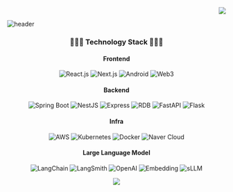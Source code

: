 <div align="end">
    <img src="https://mazassumnida.wtf/api/mini/generate_badge?boj=devleejb">
</div>

![header](https://capsule-render.vercel.app/api?type=transparent&fontColor=703ee5&text=JongBeom&height=150&fontSize=60&desc=Software%20Engineer&descAlignY=75&descAlign=56)

<h3 align="center">👨🏻‍💻 Technology Stack 👨🏻‍💻</h3>

<div align="center">
    <h4 align="center">Frontend</h4> 
    <p align="center">
        <img alt="React.js" src="https://img.shields.io/badge/-React.js-61DAFB?logo=react&logoColor=white&style=flat">
        <img alt="Next.js" src="https://img.shields.io/badge/-Next.js-000000?logo=next.js&logoColor=white&style=flat">
        <img alt="Android" src="https://img.shields.io/badge/-Android-3DDC84?logo=android&logoColor=white&style=flat">
        <img alt="Web3" src="https://img.shields.io/badge/-Web3-F16822?logo=ethereum&logoColor=white&style=flat">
    </p>
</div>

<div align="center">
    <h4 align="center">Backend</h4>
    <p align="center">
        <img alt="Spring Boot" src="https://img.shields.io/badge/-Spring%20Boot-6DB33F?logo=spring-boot&logoColor=white&style=flat">
        <img alt="NestJS" src="https://img.shields.io/badge/-NestJS-E0234E?logo=nestjs&logoColor=white&style=flat">
        <img alt="Express" src="https://img.shields.io/badge/-Express-000000?logo=express&logoColor=white&style=flat"> 
        <img alt="RDB" src="https://img.shields.io/badge/-RDB-003B57?logo=postgresql&logoColor=white&style=flat">
        <img alt="FastAPI" src="https://img.shields.io/badge/-FastAPI-009688?logo=fastapi&logoColor=white&style=flat">
        <img alt="Flask" src="https://img.shields.io/badge/-Flask-000000?logo=flask&logoColor=white&style=flat">
    </p>
</div>

<div align="center">
    <h4 align="center">Infra</h4>
    <p align="center">
        <img alt="AWS" src="https://img.shields.io/badge/-AWS-232F3E?logo=amazon-aws&logoColor=white&style=flat">
        <img alt="Kubernetes" src="https://img.shields.io/badge/-Kubernetes-326CE5?logo=kubernetes&logoColor=white&style=flat">
        <img alt="Docker" src="https://img.shields.io/badge/-Docker-2496ED?logo=docker&logoColor=white&style=flat">
        <img alt="Naver Cloud" src="https://img.shields.io/badge/-Naver%20Cloud-03C75A?logo=naver&logoColor=white&style=flat">
    </p>
</div>

<div align ="center">
    <h4 align="center">Large Language Model</h4>
    <p align="center">
    <img alt="LangChain" src="https://img.shields.io/badge/-LangChain-405DE6?logoColor=white&style=flat">
    <img alt="LangSmith" src="https://img.shields.io/badge/-LangSmith-6F42C1?logoColor=white&style=flat">
    <img alt="OpenAI" src="https://img.shields.io/badge/-OpenAI-FFD43B?logo=openai&logoColor=white&style=flat">
    <img alt="Embedding" src="https://img.shields.io/badge/-Embedding-FF9E0F?logoColor=white&style=flat">
    <img alt="sLLM" src="https://img.shields.io/badge/-sLLM-172B4D?logoColor=white&style=flat">
    </p>
</div>

<div align="center">
    <img src="https://github-readme-streak-stats.herokuapp.com/?user=devleejb"/>
</div>
